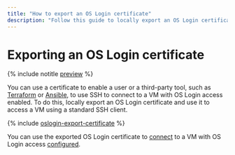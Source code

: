 ```yaml
---
title: "How to export an OS Login certificate"
description: "Follow this guide to locally export an OS Login certificate so it can be used to connect over SSH to VMs with OS Login access configured."
---
```


# Exporting an OS Login certificate

{% include notitle [preview](../../../_includes/note-preview-by-request.md) %}

You can use a certificate to enable a user or a third-party tool, such as [Terraform](https://www.terraform.io/) or [Ansible](https://www.ansible.com/), to use SSH to connect to a VM with OS Login access enabled. To do this, locally export an OS Login certificate and use it to access a VM using a standard SSH client.

{% include [oslogin-export-certificate](../../../_includes/compute/oslogin-export-certificate.md) %}

You can use the exported OS Login certificate to [connect](./os-login.md#connect-via-exported-certificate) to a VM with OS Login access [configured](../vm-control/vm-update.md#enable-oslogin-access).